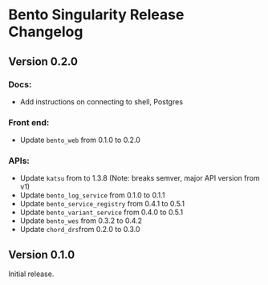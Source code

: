 # Bento Singularity Release Changelog

## Version 0.2.0

### Docs:

* Add instructions on connecting to shell, Postgres

### Front end:

* Update `bento_web` from 0.1.0 to 0.2.0
  
### APIs:

* Update `katsu` from  to 1.3.8 (Note: breaks semver, major API version from v1)
* Update `bento_log_service` from 0.1.0 to 0.1.1
* Update `bento_service_registry` from 0.4.1 to 0.5.1
* Update `bento_variant_service` from 0.4.0 to 0.5.1
* Update `bento_wes` from 0.3.2 to 0.4.2
* Update `chord_drs`from 0.2.0 to 0.3.0


## Version 0.1.0

Initial release.
